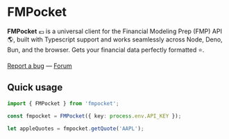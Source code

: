 # FMPocket

**FMPocket** 💶 is a universal client for the Financial Modeling Prep (FMP) API 🌎, built with Typescript support and works seamlessly across Node, Deno, Bun, and the browser. Gets your financial data perfectly formatted ⭐️.

[Report a bug](https://github.com/l0uisgrange/fmpocket/issues) — [Forum](https://github.com/l0uisgrange/fmpocket/discussions/categories/q-a)

## Quick usage

```typescript
import { FMPocket } from 'fmpocket';

const fmpocket = FMPocket({ key: process.env.API_KEY });

let appleQuotes = fmpocket.getQuote('AAPL');
```
